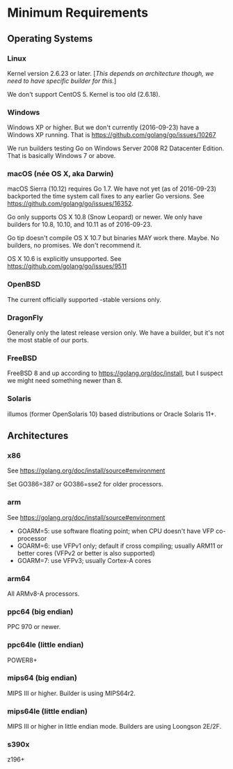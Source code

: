 # Minimum Requirements

## Operating Systems

### Linux

Kernel version 2.6.23 or later. [_This depends on architecture though, we need to have specific builder for this._]

We don't support CentOS 5. Kernel is too old (2.6.18).

### Windows

Windows XP or higher. But we don't currently (2016-09-23) have a Windows XP running. That is https://github.com/golang/go/issues/10267

We run builders testing Go on Windows Server 2008 R2 Datacenter Edition. That is basically Windows 7 or above.

### macOS (née OS X, aka Darwin)

macOS Sierra (10.12) requires Go 1.7. We have not yet (as of 2016-09-23) backported the time system call fixes to any earlier Go versions. See https://github.com/golang/go/issues/16352.

Go only supports OS X 10.8 (Snow Leopard) or newer. We only have builders for 10.8, 10.10, and 10.11 as of 2016-09-23.

Go tip doesn't compile OS X 10.7 but binaries MAY work there. Maybe. No builders, no promises. We don't recommend it.

OS X 10.6 is explicitly unsupported. See https://github.com/golang/go/issues/9511

### OpenBSD

The current officially supported -stable versions only.

### DragonFly

Generally only the latest release version only. We have a builder, but it's not the most stable of our ports.

### FreeBSD

FreeBSD 8 and up according to https://golang.org/doc/install, but I suspect we might need something newer than 8.

### Solaris

illumos (former OpenSolaris 10) based distributions or Oracle Solaris 11+. 

## Architectures

### x86

See https://golang.org/doc/install/source#environment

Set GO386=387 or GO386=sse2 for older processors.

### arm

See https://golang.org/doc/install/source#environment

* GOARM=5: use software floating point; when CPU doesn't have VFP co-processor
* GOARM=6: use VFPv1 only; default if cross compiling; usually ARM11 or better cores (VFPv2 or better is also supported)
* GOARM=7: use VFPv3; usually Cortex-A cores

### arm64

All ARMv8-A processors.

### ppc64 (big endian)

PPC 970 or newer.

### ppc64le (little endian)

POWER8+

### mips64 (big endian)

MIPS III or higher. Builder is using MIPS64r2.

### mips64le (little endian)

MIPS III or higher in little endian mode. Builders are using Loongson 2E/2F.

### s390x

z196+
